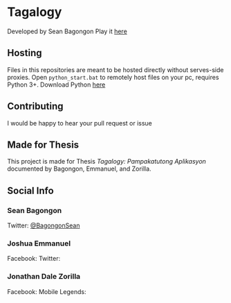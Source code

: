 # Tagalogy
Developed by Sean Bagongon
Play it [here](https://tagalogy.herokuapp.com)

## Hosting
Files in this repositories are meant to be hosted directly without serves-side proxies. Open `python_start.bat` to remotely host files on your pc, requires Python 3+. Download Python [here](https://www.python.org/downloads/)

## Contributing
I would be happy to hear your pull request or issue

## Made for Thesis
This project is made for Thesis _Tagalogy: Pampakatutong Aplikasyon_ documented by Bagongon, Emmanuel, and Zorilla.

## Social Info
### Sean Bagongon
Twitter: [@BagongonSean](https://www.twitter.com/@BagongonSean)

### Joshua Emmanuel
Facebook:
Twitter:

### Jonathan Dale Zorilla
Facebook:
Mobile Legends:
